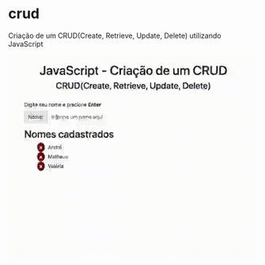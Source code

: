 # crud
Criação de um CRUD(Create, Retrieve, Update, Delete)  utilizando JavaScript

<img src="Crud.gif" width="600px" align="center">

